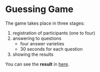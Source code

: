 # Guessing Game

The game takes place in three stages:
1. registration of participants (one to four)
2. answering to questions
   * four answer varieties
   * 30 seconds for each question
3. showing the results

You can see the **result** in [here](https://ariarzer.github.io/guess-game/).
